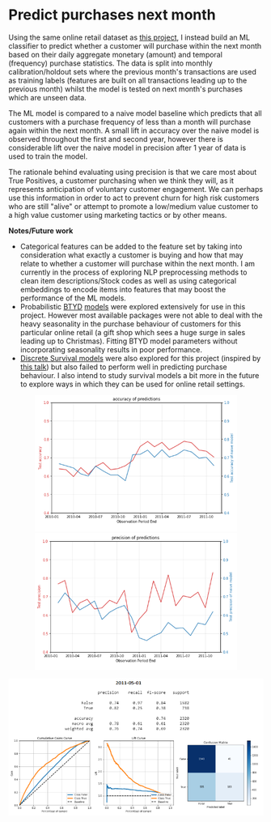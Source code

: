 # Predict purchases next month

Using the same online retail dataset as [this project](https://github.com/W-Tran/online-retail), I instead build an ML classifier to predict whether a customer will purchase within the next month based on their daily aggregate monetary (amount) and temporal (frequency) purchase statistics. The data is split into monthly calibration/holdout sets where the previous month's transactions are used as training labels (features are built on all transactions leading up to the previous month) whilst the model is tested on next month's purchases which are unseen data.  

The ML model is compared to a naive model baseline which predicts that all customers with a purchase frequency of less than a month will purchase again within the next month. A small lift in accuracy over the naive model is observed throughout the first and second year, however there is considerable lift over the naive model in precision after 1 year of data is used to train the model. 

The rationale behind evaluating using precision is that we care most about True Positives, a customer purchasing when we think they will, as it represents anticipation of voluntary customer engagement. We can perhaps use this information in order to act to prevent churn for high risk customers who are still "alive" or attempt to promote a low/medium value customer to a high value customer using marketing tactics or by other means.


**Notes/Future work**

- Categorical features can be added to the feature set by taking into consideration what exactly a customer is buying and how that may relate to whether a customer will purchase within the next month. I am currently in the process of exploring NLP preprocessing methods to clean item descriptions/Stock codes as well as using categorical embeddings to encode items into features that may boost the performance of the ML models.
- Probabilistic [BTYD](https://en.wikipedia.org/wiki/Buy_Till_you_Die) [models](https://lifetimes.readthedocs.io/en/latest/) were explored extensively for use in this project. However most available packages were not able to deal with the heavy seasonality in the purchase behaviour of customers for this particular online retail (a gift shop which sees a huge surge in sales leading up to Christmas). Fitting BTYD model parameters without incorporating seasonality results in poor performance.
- [Discrete Survival models](https://data.princeton.edu/wws509/notes/c7s6) were also explored for this project (inspired by [this talk](https://www.youtube.com/watch?v=uU1u6JQCg5U)) but also failed to perform well in predicting purchase behaviour. I also intend to study survival models a bit more in the future to explore ways in which they can be used for online retail settings.


<p align="center">
  <img src="data/figures/accuracy.png" width="400">
  <img src="data/figures/precision.png" width="400">
</p>
<p align="center"><img src="data/figures/single_month.png" width=800></p>
